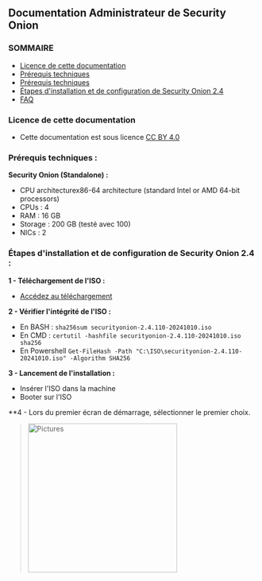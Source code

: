 ## Documentation Administrateur de Security Onion

### SOMMAIRE
- [Licence de cette documentation](https://github.com/rikiya-gabimaru/Security-Onion-Start/blob/main/INSTALL.md#licence-de-cette-documentation)
- [Prérequis techniques](https://github.com/rikiya-gabimaru/Security-Onion-Start/blob/main/INSTALL.md#%C3%A9tapes-dinstallation-et-de-configuration-de-security-onion-24-)
- [Prérequis techniques](https://github.com/rikiya-gabimaru/Security-Onion-Start/blob/main/INSTALL.md#%C3%A9tapes-dinstallation-et-de-configuration-de-security-onion-24-)
- [Étapes d'installation et de configuration de Security Onion 2.4](https://github.com/rikiya-gabimaru/Security-Onion-Start/blob/main/INSTALL.md#%C3%A9tapes-dinstallation-et-de-configuration-de-security-onion-24-)
- [FAQ](https://github.com/rikiya-gabimaru/Security-Onion-Start/blob/main/INSTALL.md#faq-)

### Licence de cette documentation
- Cette documentation est sous licence [CC BY 4.0](https://creativecommons.org/licenses/by/4.0/deed.fr)

### Prérequis techniques :

**Security Onion (Standalone) :**
  - CPU architecturex86-64 architecture (standard Intel or AMD 64-bit processors)
  - CPUs : 4
  - RAM : 16 GB
  - Storage : 200 GB (testé avec 100)
  - NICs : 2

### Étapes d'installation et de configuration de Security Onion 2.4 :

**1 - Téléchargement de l'ISO :**

   - [Accédez au téléchargement](https://docs.securityonion.net/en/2.4/download.html)

**2 - Vérifier l'intégrité de l'ISO :**

   - En BASH :
	```sha256sum securityonion-2.4.110-20241010.iso```
   - En CMD :
   	```certutil -hashfile securityonion-2.4.110-20241010.iso sha256```
   - En Powershell
	```Get-FileHash -Path "C:\ISO\securityonion-2.4.110-20241010.iso" -Algorithm SHA256```

**3 - Lancement de l'installation :**

   - Insérer l'ISO dans la machine
   - Booter sur l'ISO

**4 - Lors du premier écran de démarrage, sélectionner le premier choix.
><img src="https://github.com/WildCodeSchool/TSSR-2409-P1-G1-Plateforme-de-surveillance-de-securite/blob/main/Install_Screen_SecurityOnion/001.png?raw=true" alt="Pictures" width="300" height="300">

